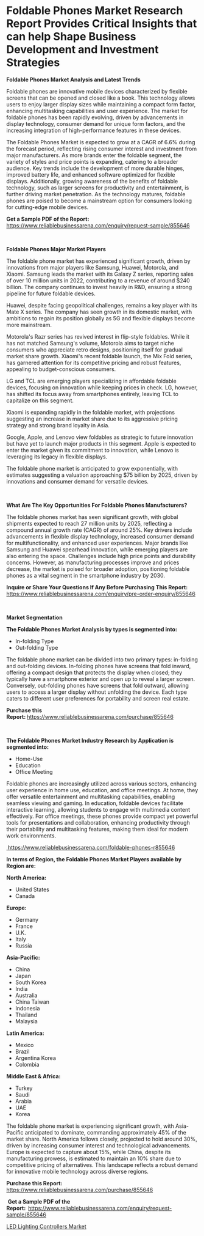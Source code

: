 <p><h1>Foldable Phones Market Research Report Provides Critical Insights that can help Shape Business Development and Investment Strategies</h1></p><p><strong>Foldable Phones Market Analysis and Latest Trends</strong></p>
<p><p>Foldable phones are innovative mobile devices characterized by flexible screens that can be opened and closed like a book. This technology allows users to enjoy larger display sizes while maintaining a compact form factor, enhancing multitasking capabilities and user experience. The market for foldable phones has been rapidly evolving, driven by advancements in display technology, consumer demand for unique form factors, and the increasing integration of high-performance features in these devices.</p><p>The Foldable Phones Market is expected to grow at a CAGR of 6.6% during the forecast period, reflecting rising consumer interest and investment from major manufacturers. As more brands enter the foldable segment, the variety of styles and price points is expanding, catering to a broader audience. Key trends include the development of more durable hinges, improved battery life, and enhanced software optimized for flexible displays. Additionally, growing awareness of the benefits of foldable technology, such as larger screens for productivity and entertainment, is further driving market penetration. As the technology matures, foldable phones are poised to become a mainstream option for consumers looking for cutting-edge mobile devices.</p></p>
<p><strong>Get a Sample PDF of the Report:&nbsp;</strong> <a href="https://www.reliablebusinessarena.com/enquiry/request-sample/855646?utm_campaign=2269&utm_medium=2&utm_source=Github&utm_content=ia&utm_term=10022025&utm_id=foldable-phones">https://www.reliablebusinessarena.com/enquiry/request-sample/855646</a></p>
<p>&nbsp;</p>
<p><strong>Foldable Phones Major Market Players</strong></p>
<p><p>The foldable phone market has experienced significant growth, driven by innovations from major players like Samsung, Huawei, Motorola, and Xiaomi. Samsung leads the market with its Galaxy Z series, reporting sales of over 10 million units in 2022, contributing to a revenue of around $240 billion. The company continues to invest heavily in R&D, ensuring a strong pipeline for future foldable devices.</p><p>Huawei, despite facing geopolitical challenges, remains a key player with its Mate X series. The company has seen growth in its domestic market, with ambitions to regain its position globally as 5G and flexible displays become more mainstream.</p><p>Motorola's Razr series has revived interest in flip-style foldables. While it has not matched Samsung's volume, Motorola aims to target niche consumers who appreciate retro designs, positioning itself for gradual market share growth. Xiaomi's recent foldable launch, the Mix Fold series, has garnered attention for its competitive pricing and robust features, appealing to budget-conscious consumers.</p><p>LG and TCL are emerging players specializing in affordable foldable devices, focusing on innovation while keeping prices in check. LG, however, has shifted its focus away from smartphones entirely, leaving TCL to capitalize on this segment.</p><p>Xiaomi is expanding rapidly in the foldable market, with projections suggesting an increase in market share due to its aggressive pricing strategy and strong brand loyalty in Asia.</p><p>Google, Apple, and Lenovo view foldables as strategic to future innovation but have yet to launch major products in this segment. Apple is expected to enter the market given its commitment to innovation, while Lenovo is leveraging its legacy in flexible displays.</p><p>The foldable phone market is anticipated to grow exponentially, with estimates suggesting a valuation approaching $75 billion by 2025, driven by innovations and consumer demand for versatile devices.</p></p>
<p>&nbsp;</p>
<p><strong>What Are The Key Opportunities For Foldable Phones Manufacturers?</strong></p>
<p><p>The foldable phones market has seen significant growth, with global shipments expected to reach 27 million units by 2025, reflecting a compound annual growth rate (CAGR) of around 25%. Key drivers include advancements in flexible display technology, increased consumer demand for multifunctionality, and enhanced user experiences. Major brands like Samsung and Huawei spearhead innovation, while emerging players are also entering the space. Challenges include high price points and durability concerns. However, as manufacturing processes improve and prices decrease, the market is poised for broader adoption, positioning foldable phones as a vital segment in the smartphone industry by 2030.</p></p>
<p><strong>Inquire or Share Your Questions If Any Before Purchasing This Report:</strong> <a href="https://www.reliablebusinessarena.com/enquiry/pre-order-enquiry/855646?utm_campaign=2269&utm_medium=2&utm_source=Github&utm_content=ia&utm_term=10022025&utm_id=foldable-phones">https://www.reliablebusinessarena.com/enquiry/pre-order-enquiry/855646</a></p>
<p>&nbsp;</p>
<p><strong>Market Segmentation</strong></p>
<p><strong>The Foldable Phones Market Analysis by types is segmented into:</strong></p>
<p><ul><li>In-folding Type</li><li>Out-folding Type</li></ul></p>
<p><p>The foldable phone market can be divided into two primary types: in-folding and out-folding devices. In-folding phones have screens that fold inward, offering a compact design that protects the display when closed; they typically have a smartphone exterior and open up to reveal a larger screen. Conversely, out-folding phones have screens that fold outward, allowing users to access a larger display without unfolding the device. Each type caters to different user preferences for portability and screen real estate.</p></p>
<p><strong>Purchase this Report:&nbsp;</strong><a href="https://www.reliablebusinessarena.com/purchase/855646?utm_campaign=2269&utm_medium=2&utm_source=Github&utm_content=ia&utm_term=10022025&utm_id=foldable-phones">https://www.reliablebusinessarena.com/purchase/855646</a></p>
<p>&nbsp;</p>
<p><strong>The Foldable Phones Market Industry Research by Application is segmented into:</strong></p>
<p><ul><li>Home-Use</li><li>Education</li><li>Office Meeting</li></ul></p>
<p><p>Foldable phones are increasingly utilized across various sectors, enhancing user experience in home use, education, and office meetings. At home, they offer versatile entertainment and multitasking capabilities, enabling seamless viewing and gaming. In education, foldable devices facilitate interactive learning, allowing students to engage with multimedia content effectively. For office meetings, these phones provide compact yet powerful tools for presentations and collaboration, enhancing productivity through their portability and multitasking features, making them ideal for modern work environments.</p></p>
<p><a href="https://www.reliablebusinessarena.com/foldable-phones-r855646?utm_campaign=2269&utm_medium=2&utm_source=Github&utm_content=ia&utm_term=10022025&utm_id=foldable-phones">&nbsp;https://www.reliablebusinessarena.com/foldable-phones-r855646</a></p>
<p><strong>In terms of Region, the Foldable Phones Market Players available by Region are:</strong></p>
<p>
    <p> <strong> North America: </strong>
        <ul>
            <li>United States</li>
            <li>Canada</li>
        </ul>
        </p> 
    <p> <strong> Europe: </strong>
        <ul>
            <li>Germany</li>
            <li>France</li>
            <li>U.K.</li>
            <li>Italy</li>
            <li>Russia</li>
        </ul>
        </p> 
    <p> <strong> Asia-Pacific: </strong>
        <ul>
            <li>China</li>
            <li>Japan</li>
            <li>South Korea</li>
            <li>India</li>
            <li>Australia</li>
            <li>China Taiwan</li>
            <li>Indonesia</li>
            <li>Thailand</li>
            <li>Malaysia</li>
        </ul>
        </p> 
    <p> <strong> Latin America: </strong>
        <ul>
            <li>Mexico</li>
            <li>Brazil</li>
            <li>Argentina Korea</li>
            <li>Colombia</li>
        </ul>
        </p> 
    <p> <strong> Middle East & Africa: </strong>
        <ul>
            <li>Turkey</li>
            <li>Saudi</li>
            <li>Arabia</li>
            <li>UAE</li>
            <li>Korea</li>
        </ul>
    </p>
    </p>
<p><p>The foldable phone market is experiencing significant growth, with Asia-Pacific anticipated to dominate, commanding approximately 45% of the market share. North America follows closely, projected to hold around 30%, driven by increasing consumer interest and technological advancements. Europe is expected to capture about 15%, while China, despite its manufacturing prowess, is estimated to maintain an 10% share due to competitive pricing of alternatives. This landscape reflects a robust demand for innovative mobile technology across diverse regions.</p></p>
<p><strong>Purchase this Report: </strong><a href="https://www.reliablebusinessarena.com/purchase/855646?utm_campaign=2269&utm_medium=2&utm_source=Github&utm_content=ia&utm_term=10022025&utm_id=foldable-phones">https://www.reliablebusinessarena.com/purchase/855646</a></p>
<p>&nbsp;<strong>Get a Sample PDF of the Report:&nbsp;&nbsp;</strong><a href="https://www.reliablebusinessarena.com/enquiry/request-sample/855646?utm_campaign=2269&utm_medium=2&utm_source=Github&utm_content=ia&utm_term=10022025&utm_id=foldable-phones">https://www.reliablebusinessarena.com/enquiry/request-sample/855646</a></p>
<p><strong></strong></p>
<p><p><a href="https://github.com/alberthagorsuch/Market-Research-Report-List-1/blob/main/led-lighting-controllers-market.md?utm_campaign=2269&utm_medium=2&utm_source=Github&utm_content=ia&utm_term=10022025&utm_id=foldable-phones">LED Lighting Controllers Market</a></p></p>